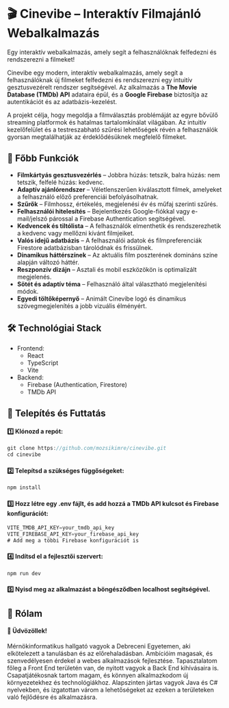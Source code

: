 # 🎬 Cinevibe – Interaktív Filmajánló Webalkalmazás

Egy interaktív webalkalmazás, amely segít a felhasználóknak felfedezni és rendszerezni a filmeket!

Cinevibe egy modern, interaktív webalkalmazás, amely segít a felhasználóknak új filmeket felfedezni és rendszerezni egy intuitív gesztusvezérelt rendszer segítségével. Az alkalmazás a **The Movie Database (TMDb) API** adataira épül, és a **Google Firebase** biztosítja az autentikációt és az adatbázis-kezelést.

A projekt célja, hogy megoldja a filmválasztás problémáját az egyre bővülő streaming platformok és hatalmas tartalomkínálat világában. Az intuitív kezelőfelület és a testreszabható szűrési lehetőségek révén a felhasználók gyorsan megtalálhatják az érdeklődésüknek megfelelő filmeket.

## 🚀 Főbb Funkciók

- **Filmkártyás gesztusvezérlés** – Jobbra húzás: tetszik, balra húzás: nem tetszik, felfelé húzás: kedvenc.
- **Adaptív ajánlórendszer** – Véletlenszerűen kiválasztott filmek, amelyeket a felhasználó előző preferenciái befolyásolhatnak.
- **Szűrők** – Filmhossz, értékelés, megjelenési év és műfaj szerinti szűrés.
- **Felhasználói hitelesítés** – Bejelentkezés Google-fiókkal vagy e-mail/jelszó párossal a Firebase Authentication segítségével.
- **Kedvencek és tiltólista** – A felhasználók elmenthetik és rendszerezhetik a kedvenc vagy mellőzni kívánt filmjeiket.
- **Valós idejű adatbázis** – A felhasználói adatok és filmpreferenciák Firestore adatbázisban tárolódnak és frissülnek.
- **Dinamikus háttérszínek** – Az aktuális film poszterének domináns színe alapján változó háttér.
- **Reszponzív dizájn** – Asztali és mobil eszközökön is optimalizált megjelenés.
- **Sötét és adaptív téma** – Felhasználó által választható megjelenítési módok.
- **Egyedi töltőképernyő** – Animált Cinevibe logó és dinamikus szövegmegjelenítés a jobb vizuális élményért.

## 🛠️ Technológiai Stack
- Frontend:
  - React
  - TypeScript
  - Vite
- Backend:
  - Firebase (Authentication, Firestore)
  - TMDb API

## 🔧 Telepítés és Futtatás
#### 1️⃣ Klónozd a repót:

```js
git clone https://github.com/mozsikimre/cinevibe.git  
cd cinevibe
```
#### 2️⃣ Telepítsd a szükséges függőségeket:

```js
npm install  
```

#### 3️⃣ Hozz létre egy .env fájlt, és add hozzá a TMDb API kulcsot és Firebase konfigurációt:

```js
VITE_TMDB_API_KEY=your_tmdb_api_key  
VITE_FIREBASE_API_KEY=your_firebase_api_key  
# Add meg a többi Firebase konfigurációt is
```

#### 4️⃣ Indítsd el a fejlesztői szervert:
```js
npm run dev
```
#### 5️⃣ Nyisd meg az alkalmazást a böngésződben localhost segítségével.

## 🚀 Rólam
#### 👋 Üdvözöllek!
Mérnökinformatikus hallgató vagyok a Debreceni Egyetemen, aki elkötelezett a tanulásban és az előrehaladásban. Ambícióim magasak, és szenvedélyesen érdekel a webes alkalmazások fejlesztése. Tapasztalatom főleg a Front End területén van, de nyitott vagyok a Back End kihívásaira is. Csapatjátékosnak tartom magam, és könnyen alkalmazkodom új környezetekhez és technológiákhoz. Alapszinten jártas vagyok Java és C# nyelvekben, és izgatottan várom a lehetőségeket az ezeken a területeken való fejlődésre és alkalmazásra.
